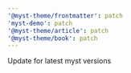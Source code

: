 ```yaml
---
'@myst-theme/frontmatter': patch
'myst-demo': patch
'@myst-theme/article': patch
'@myst-theme/book': patch
---
```


Update for latest myst versions
